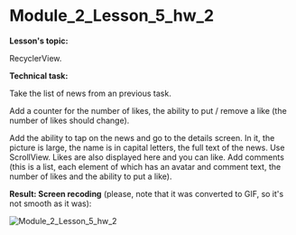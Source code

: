 # Module_2_Lesson_5_hw_2
**Lesson's topic:**

RecyclerView.

**Technical task:**

Take the list of news from an previous task.

Add a counter for the number of likes, the ability to put / remove a like (the number of likes should change).

Add the ability to tap on the news and go to the details screen. In it, the picture is large, the name is in capital letters, the full text of the news. Use ScrollView. Likes are also displayed here and you can like.
Add comments (this is a list, each element of which has an avatar and comment text, the number of likes and the ability to put a like).

**Result: Screen recoding** (please, note that it was converted to GIF, so it's not smooth as it was):

![Module_2_Lesson_5_hw_2](https://github.com/vdcast/Module_2_Lesson_5_hw_2/assets/108469609/b6d8d679-5c60-4b30-8c18-e303fa4b65fc)
